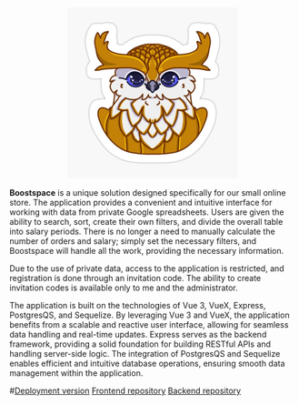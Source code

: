 <center>
<img src="./src/assets/img/default_ava.jpg" alt="logo" width="300">
</center>

**Boostspace** is a unique solution designed specifically for our small online store. The application provides a convenient and intuitive interface for working with data from private Google spreadsheets. Users are given the ability to search, sort, create their own filters, and divide the overall table into salary periods. There is no longer a need to manually calculate the number of orders and salary; simply set the necessary filters, and Boostspace will handle all the work, providing the necessary information.

Due to the use of private data, access to the application is restricted, and registration is done through an invitation code. The ability to create invitation codes is available only to me and the administrator.

The application is built on the technologies of Vue 3, VueX, Express, PostgresQS, and Sequelize. By leveraging Vue 3 and VueX, the application benefits from a scalable and reactive user interface, allowing for seamless data handling and real-time updates. Express serves as the backend framework, providing a solid foundation for building RESTful APIs and handling server-side logic. The integration of PostgresQS and Sequelize enables efficient and intuitive database operations, ensuring smooth data management within the application.

#[Deployment version](https://boostspace.onrender.com/)
[Frontend repository](https://github.com/ValeryGusso/Boostspace-v2.0-client)
[Backend repository](https://github.com/ValeryGusso/Boostspace-v2.0-server)
